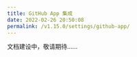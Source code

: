 ```yaml
---
title: GitHub App 集成
date: 2022-02-26 20:50:08
permalink: /v1.15.0/settings/github-app/
---
```

文档建设中，敬请期待……